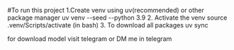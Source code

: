 #To run this project
1.Create venv using uv(recommended) or other package manager
  uv venv --seed --python 3.9
2. Activate the venv
  source .venv/Scripts/activate (in bash)
3. To download all packages
  uv sync 

for download model visit telegram or DM me in telegram



<!-- Once upon a time, in a vast jungle, there lived an ant named Arlo and an elephant named Ella. Arlo was small, quick, and full of energy, while Ella was large, strong, and kind-hearted. Despite their size differences, the two were the best of friends.

One sunny afternoon, a terrible storm rolled in. Dark clouds filled the sky, and soon the rain began to pour heavily. The jungle animals scrambled to find shelter. Arlo, being small, quickly scurried into a tiny hole at the base of a tree, where he was safe from the rain. But Ella, being so large, had trouble finding shelter. The tree wasn’t big enough to fit her, and the rain was coming down in torrents. -->